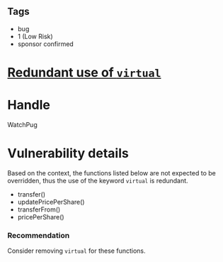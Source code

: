 ## Tags

- bug
- 1 (Low Risk)
- sponsor confirmed

# [Redundant use of `virtual`](https://github.com/code-423n4/2021-10-badgerdao-findings/issues/64) 

# Handle

WatchPug


# Vulnerability details

Based on the context, the functions listed below are not expected to be overridden, thus the use of the keyword `virtual` is redundant.

- transfer()
- updatePricePerShare()
- transferFrom()
- pricePerShare()

### Recommendation

Consider removing `virtual` for these functions.

